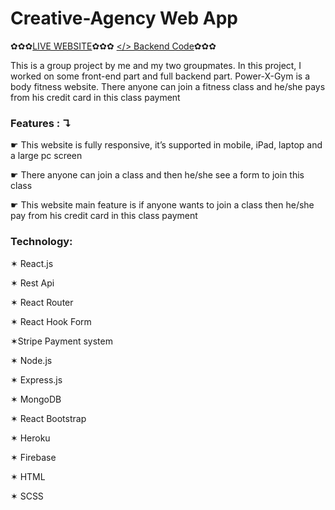 # Creative-Agency Web App
✿✿✿[LIVE WEBSITE](https://powerxgym-68ed9.web.app/)✿✿✿ [</> Backend Code](https://github.com/moshiuzzaman/PowerXGym-server-new.git)✿✿✿

This is a group project by me and my two groupmates. In this project, I worked on some front-end
part and full backend part. Power-X-Gym is a body fitness website. There anyone can join a fitness
class and he/she pays from his credit card in this class payment
 ### Features : ↴
☛ This website is fully responsive, it’s supported in mobile, iPad, laptop and a large pc screen

☛ There anyone can join a class and then he/she see a form to join this class

☛ This website main feature is if anyone wants to join a class then he/she pay from his credit card in
this class payment

### Technology: 

✶ React.js 

✶ Rest Api 

✶ React Router 

✶ React Hook Form 

✶Stripe Payment system

✶ Node.js 

✶ Express.js 

✶ MongoDB 

✶ React Bootstrap 

✶ Heroku 

✶ Firebase

✶ HTML 

✶ SCSS 





